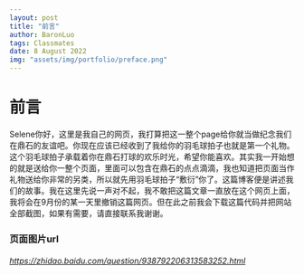 ```yaml
---
layout: post
title: "前言"
author: BaronLuo
tags: Classmates
date: 8 August 2022
img: "assets/img/portfolio/preface.png"
---
```


# 前言
Selene你好，这里是我自己的网页，我打算把这一整个page给你就当做纪念我们在鼎石的友谊吧。你现在应该已经收到了我给你的羽毛球拍子也就是第一个礼物。这个羽毛球拍子承载着你在鼎石打球的欢乐时光，希望你能喜欢。其实我一开始想的就是送给你一整个页面，里面可以包含在鼎石的点点滴滴，我也知道把页面当作礼物送给你非常的另类，所以就先用羽毛球拍子“敷衍”你了。这篇博客便是讲述我们的故事。我在这里先说一声对不起，我不敢把这篇文章一直放在这个网页上面，我将会在9月份的某一天里撤销这篇网页。但在此之前我会下载这篇代码并把网站全部截图，如果有需要，请直接联系我谢谢。


### 页面图片url
###### *https://zhidao.baidu.com/question/938792206313583252.html*